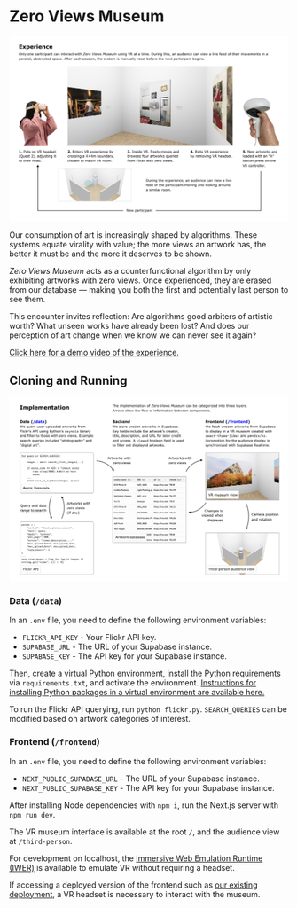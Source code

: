 # Zero Views Museum

![Experience](readme/Experience.png)

Our consumption of art is increasingly shaped by algorithms. These systems equate virality with value; the more views an artwork has, the better it must be and the more it deserves to be shown.

_Zero Views Museum_ acts as a counterfunctional algorithm by only exhibiting artworks with zero views. Once experienced, they are erased from our database — making you both the first and potentially last person to see them.

This encounter invites reflection: Are algorithms good arbiters of artistic worth? What unseen works have already been lost? And does our perception of art change when we know we can never see it again?

[Click here for a demo video of the experience.](https://www.youtube.com/watch?v=OyhZxtvqi-U)

## Cloning and Running

![Implementation](readme/Implementation.png)

### Data (`/data`)

In an `.env` file, you need to define the following environment variables:

- `FLICKR_API_KEY` - Your Flickr API key.
- `SUPABASE_URL` - The URL of your Supabase instance.
- `SUPABASE_KEY` - The API key for your Supabase instance.

Then, create a virtual Python environment, install the Python requirements via `requirements.txt`, and activate the environment. [Instructions for installing Python packages in a virtual environment are available here.](https://packaging.python.org/en/latest/guides/installing-using-pip-and-virtual-environments/)

To run the Flickr API querying, run `python flickr.py`. `SEARCH_QUERIES` can be modified based on artwork categories of interest.

### Frontend (`/frontend`)

In an `.env` file, you need to define the following environment variables:

- `NEXT_PUBLIC_SUPABASE_URL` - The URL of your Supabase instance.
- `NEXT_PUBLIC_SUPABASE_KEY` - The API key for your Supabase instance.

After installing Node dependencies with `npm i`, run the Next.js server with `npm run dev`.

The VR museum interface is available at the root `/`, and the audience view at `/third-person`.

For development on localhost, the [Immersive Web Emulation Runtime (IWER)](https://developers.meta.com/horizon/blog/immersive-web-emulation-runtime-iwer-webxr-meta-quest-developer/) is available to emulate VR without requiring a headset.

If accessing a deployed version of the frontend such as [our existing deployment](https://zero-views-museum.vercel.app/), a VR headset is necessary to interact with the museum.
